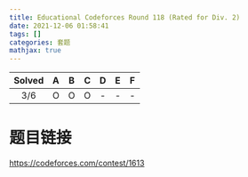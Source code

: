 ```yaml
---
title: Educational Codeforces Round 118 (Rated for Div. 2)
date: 2021-12-06 01:58:41
tags: []
categories: 套题
mathjax: true
---
```


| Solved |   A   |   B   |   C   |   D   |   E   |   F   |
| :----: | :---: | :---: | :---: | :---: | :---: | :---: |
|  3/6   |   O   |   O   |   O   |   -   |   -   |   -   |

# 题目链接

<https://codeforces.com/contest/1613>

<!--more-->
